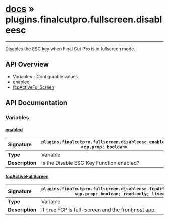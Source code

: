 # [docs](index.md) » plugins.finalcutpro.fullscreen.disableesc
---

Disables the ESC key when Final Cut Pro is in fullscreen mode.

## API Overview
* Variables - Configurable values
 * [enabled](#enabled)
 * [fcpActiveFullScreen](#fcpactivefullscreen)

## API Documentation

### Variables

#### [enabled](#enabled)
| <span style="float: left;">**Signature**</span> | <span style="float: left;">`plugins.finalcutpro.fullscreen.disableesc.enabled <cp.prop: boolean>` </span>                                                          |
| -----------------------------------------------------|---------------------------------------------------------------------------------------------------------|
| **Type**                                             | Variable                                                                                         |
| **Description**                                      | Is the Disable ESC Key Function enabled?                                                                                         |

#### [fcpActiveFullScreen](#fcpactivefullscreen)
| <span style="float: left;">**Signature**</span> | <span style="float: left;">`plugins.finalcutpro.fullscreen.disableesc.fcpActiveFullScreen <cp.prop: boolean; read-only; live>` </span>                                                          |
| -----------------------------------------------------|---------------------------------------------------------------------------------------------------------|
| **Type**                                             | Variable                                                                                         |
| **Description**                                      | If `true` FCP is full-screen and the frontmost app.                                                                                         |


